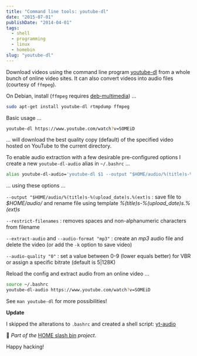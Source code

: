 ```yaml
---
title: "Command line tools: youtube-dl"
date: "2015-07-01"
publishDate: "2014-04-01"
tags:
  - shell
  - programming
  - linux
  - homebin
slug: "youtube-dl"
---
```


Download videos using the command line program [youtube-dl](http://rg3.github.io/youtube-dl/) from a whole bunch of online video sites. It can also convert videos into audio files (courtesy of `ffmpeg`).

On Debian, install (`ffmpeg` requires [deb-multimedia](http://www.deb-multimedia.org/)) ...
                                                                                    
```bash                                                                
sudo apt-get install youtube-dl rtmpdump ffmpeg
```

Basic usage ...

```bash
youtube-dl https://www.youtube.com/watch?v=SOMEiD
```

... will download the best quality copy (default) of the specified video hosted on YouTube to the current directory.

To enable audio extraction with a few desirable pre-configured options I create a new `youtube-dl-audio` alias in `~/.bashrc` ...

```bash
alias youtube-dl-audio='youtube-dl $1 --output "$HOME/audio/%(title)s-%(upload_date)s.%(ext)s" --restrict-filenames --extract-audio --audio-format "mp3" --audio-quality "0"'
```

... using these options ...

`--output "$HOME/audio/%(title)s-%(upload_date)s.%(ext)s`
: save file to *$HOME/audio/* and rename file using template *%(title)s-%(upload_date)s.%(ext)s*

`--restrict-filenames`
: removes spaces and non-alphanumeric characters from filename

`--extract-audio` and `--audio-format "mp3"`
: create an *mp3* audio file and delete the video (or add the `-k` option to save video)

`--audio-quality "0"`
: set a value between 0-9 (lower equals better) for VBR or assign a specific bitrate (default is 5|128K)

Reload the config and extract audio from an online video ...

```bash
source ~/.bashrc
youtube-dl-audio https://www.youtube.com/watch?v=SOMEiD
```

See `man youtube-dl` for more possibilities!

**Update**

I skipped the alterations to `.bashrc` and created a shell script: [yt-audio](https://github.com/vonbrownie/homebin/blob/master/yt-audio) 

:penguin: *Part of the* [HOME slash bin](https://www.circuidipity.com/homebin/) *project*.

Happy hacking!
